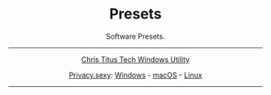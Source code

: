 <div align="center">
<h1>Presets</h1>
Software Presets.

___
<a href="Presets/Chris Titus Tech Windows Utility">Chris Titus Tech Windows Utility</a>

<a href="Presets/Privacy.sexy">Privacy.sexy</a>: <a href="Presets/Privacy.sexy/Windows">Windows</a> - <a href="Presets/Privacy.sexy/macOS">macOS</a> - <a href="Presets/Privacy.sexy/Linux">Linux</a>
___

</div>
